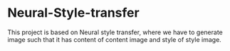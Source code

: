 # Neural-Style-transfer
This project is based on Neural style transfer, where we have to generate image such that it has content of content image and style of style image. 
